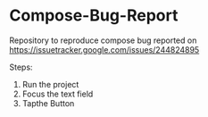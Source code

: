 # Compose-Bug-Report
Repository to reproduce compose bug reported on https://issuetracker.google.com/issues/244824895


Steps:

1) Run the project
2) Focus the text field
3) Tapthe Button
